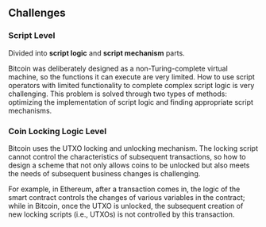 ## Challenges

### Script Level

Divided into **script logic** and **script mechanism** parts.

Bitcoin was deliberately designed as a non-Turing-complete virtual machine, so the functions it can execute are very limited. How to use script operators with limited functionality to complete complex script logic is very challenging. This problem is solved through two types of methods: optimizing the implementation of script logic and finding appropriate script mechanisms.

### Coin Locking Logic Level

Bitcoin uses the UTXO locking and unlocking mechanism. The locking script cannot control the characteristics of subsequent transactions, so how to design a scheme that not only allows coins to be unlocked but also meets the needs of subsequent business changes is challenging.

For example, in Ethereum, after a transaction comes in, the logic of the smart contract controls the changes of various variables in the contract; while in Bitcoin, once the UTXO is unlocked, the subsequent creation of new locking scripts (i.e., UTXOs) is not controlled by this transaction.
